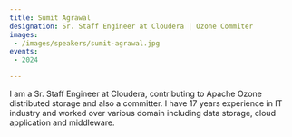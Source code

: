 ```yaml
---
title: Sumit Agrawal
designation: Sr. Staff Engineer at Cloudera | Ozone Commiter
images: 
 - /images/speakers/sumit-agrawal.jpg
events:
 - 2024

---
```


I am a Sr. Staff Engineer at Cloudera, contributing to Apache Ozone distributed storage and also a committer. I have 17 years experience in IT industry and worked over various domain including data storage, cloud application and middleware.
